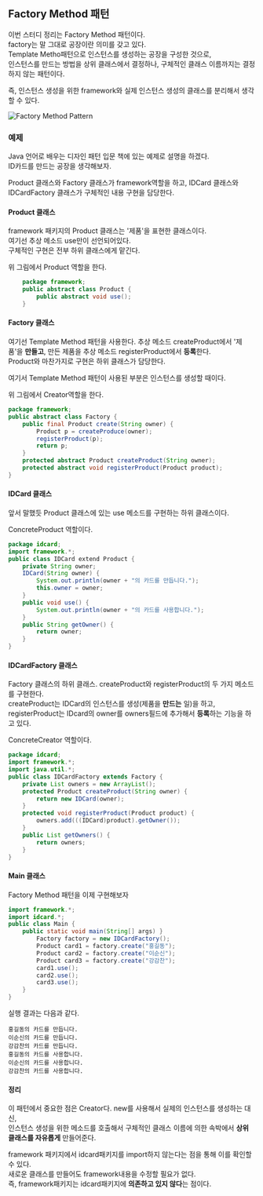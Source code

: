## Factory Method 패턴 ##

이번 스터디 정리는 Factory Method 패턴이다.  
factory는 말 그대로 공장이란 의미를 갖고 있다.  
Template Metho패턴으로 인스턴스를 생성하는 공장을 구성한 것으로,  
인스턴스를 만드는 방법을 상위 클래스에서 결정하나, 구체적인 클래스 이름까지는 결정하지 않는 패턴이다.

즉, 인스턴스 생성을 위한 framework와 실제 인스턴스 생성의 클래스를 분리해서 생각할 수 있다.  

![Factory Method Pattern](http://upload.wikimedia.org/wikipedia/commons/e/ed/Factory_Method_UML_class_diagram.png "출처: http://stackoverflow.com/questions/5739611/differences-between-abstract-factory-pattern-and-factory-method")



### 예제 ###

Java 언어로 배우는 디자인 패턴 입문 책에 있는 예제로 설명을 하겠다.  
ID카드를 만드는 공장을 생각해보자.

Product 클래스와 Factory 클래스가 framework역할을 하고, IDCard 클래스와 IDCardFactory 클래스가 구체적인 내용 구현을 담당한다.

#### Product 클래스 ####

framework 패키지의 Product 클래스는 '제품'을 표현한 클래스이다.  
여기선 추상 메소드 use만이 선언되어있다.  
구체적인 구현은 전부 하위 클래스에게 맡긴다.  

위 그림에서 Product 역할을 한다.  

``` java  
	package framework;  
	public abstract class Product {
		public abstract void use();
	}
```

#### Factory 클래스 ####

여기선 Template Method 패턴을 사용한다.
추상 메소드 createProduct에서 '제품'을 **만들고**, 만든 제품을 추상 메소드 registerProduct에서 **등록**한다.  
Product와 마찬가지로 구현은 하위 클래스가 담당한다.  

여기서 Template Method 패턴이 사용된 부분은 인스턴스를 생성할 때이다.  

위 그림에서 Creator역할을 한다.  

``` java
package framework;
public abstract class Factory {
	public final Product create(String owner) {
		Product p = createProduce(owner);
		registerProduct(p);
		return p;
	}
	protected abstract Product createProduct(String owner);
	protected abstract void registerProduct(Product product);
}
```

#### IDCard 클래스 ####

앞서 말했듯 Product 클래스에 있는 use 메소드를 구현하는 하위 클래스이다.  

ConcreteProduct 역할이다. 

```java  
package idcard;
import framework.*;
public class IDCard extend Product {
	private String owner;
	IDCard(String owner) {
		System.out.println(owner + "의 카드를 만듭니다.");
		this.owner = owner;
	}
	public void use() {
		System.out.println(owner + "의 카드를 사용합니다.");
	}
	public String getOwner() {
		return owner;
	}
}
```


#### IDCardFactory 클래스 ####

Factory 클래스의 하위 클래스. createProduct와 registerProduct의 두 가지 메소드를 구현한다.  
createProduct는 IDCard의 인스턴스를 생성(제품을 **만드는** 일)을 하고,  
registerProduct는 IDcard의 owner를 owners필드에 추가해서 **등록**하는 기능을 하고 있다.  

ConcreteCreator 역할이다.

```java
package idcard;
import framework.*;
import java.util.*;
public class IDCardFactory extends Factory {
	private List owners = new ArrayList();
	protected Product createProduct(String owner) {
		return new IDCard(owner);
	}
	protected void registerProduct(Product product) {
		owners.add(((IDCard)product).getOwner());
	}
	public List getOwners() {
		return owners;
	}
}
```


#### Main 클래스 ####

Factory Method 패턴을 이제 구현해보자

``` java
import framework.*;
import idcard.*;
public class Main {
	public static void main(String[] args) }
		Factory factory = new IDCardFactory();
		Product card1 = factory.create("홍길동");
		Product card2 = factory.create("이순신");
		Product card3 = factory.create("강감찬");
		card1.use();
		card2.use();
		card3.use();
	}
}

```

실행 결과는 다음과 같다.

	홍길동의 카드를 만듭니다.  
	이순신의 카드를 만듭니다.  
	강감찬의 카드를 만듭니다.  
	홍길동의 카드를 사용합니다.  
	이순신의 카드를 사용합니다.  
	강감찬의 카드를 사용합니다.  


#### 정리 ####

이 패턴에서 중요한 점은 Creator다. new를 사용해서 실제의 인스턴스를 생성하는 대신,  
인스턴스 생성을 위한 메소드를 호출해서 구체적인 클래스 이름에 의한 속박에서 **상위 클래스를 자유롭게** 만들어준다.

framework 패키지에서 idcard패키지를 import하지 않는다는 점을 통해 이를 확인할 수 있다.  
새로운 클래스를 만들어도 framework내용을 수정할 필요가 없다.  
즉, framework패키지는 idcard패키지에 **의존하고 있지 않다**는 점이다.

